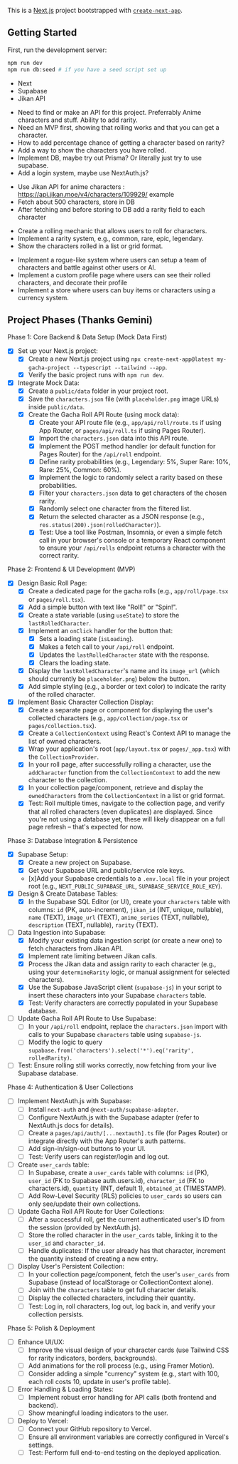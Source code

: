 This is a [Next.js](https://nextjs.org) project bootstrapped with [`create-next-app`](https://nextjs.org/docs/app/api-reference/cli/create-next-app).

## Getting Started

First, run the development server:

```bash
npm run dev
npm run db:seed # if you have a seed script set up
```

<!-- To build with -->
- Next
- Supabase
- Jikan API

<!-- TODO -->
- Need to find or make an API for this project. Preferrably Anime characters and stuff. Ability to add rarity.
- Need an MVP first, showing that rolling works and that you can get a character.
- How to add percentage chance of getting a character based on rarity?
- Add a way to show the characters you have rolled.
- Implement DB, maybe try out Prisma? Or literally just try to use supabase.
- Add a login system, maybe use NextAuth.js?

<!-- Some notes for backend stuff -->
- Use Jikan API for anime characters : https://api.jikan.moe/v4/characters/109929/ example
- Fetch about 500 characters, store in DB
- After fetching and before storing to DB add a rarity field to each character

<!-- Some notes for gacha mechanics -->
- Create a rolling mechanic that allows users to roll for characters.
- Implement a rarity system, e.g., common, rare, epic, legendary.
- Show the characters rolled in a list or grid format.

<!-- Extra Features -->
- Implement a rogue-like system where users can setup a team of characters and battle against other users or AI.
- Implement a custom profile page where users can see their rolled characters, and decorate their profile
- Implement a store where users can buy items or characters using a currency system.

## Project Phases (Thanks Gemini)


Phase 1: Core Backend & Data Setup (Mock Data First)
- [x] Set up your Next.js project:
    - [x] Create a new Next.js project using `npx create-next-app@latest my-gacha-project --typescript --tailwind --app`.
    - [x] Verify the basic project runs with `npm run dev`.
- [x] Integrate Mock Data:
    - [x] Create a `public/data` folder in your project root.
    - [x] Save the `characters.json` file (with `placeholder.png` image URLs) inside `public/data`.
    - [x] Create the Gacha Roll API Route (using mock data):
        - [x] Create your API route file (e.g., `app/api/roll/route.ts` if using App Router, or `pages/api/roll.ts` if using Pages Router).
        - [x] Import the `characters.json` data into this API route.
        - [x] Implement the POST method handler (or default function for Pages Router) for the `/api/roll` endpoint.
        - [x] Define rarity probabilities (e.g., Legendary: 5%, Super Rare: 10%, Rare: 25%, Common: 60%).
        - [x] Implement the logic to randomly select a rarity based on these probabilities.
        - [x] Filter your `characters.json` data to get characters of the chosen rarity.
        - [x] Randomly select one character from the filtered list.
        - [x] Return the selected character as a JSON response (e.g., `res.status(200).json(rolledCharacter)`).
        - [x] Test: Use a tool like Postman, Insomnia, or even a simple fetch call in your browser's console or a temporary React component to ensure your `/api/rolls` endpoint returns a character with the correct rarity.

Phase 2: Frontend & UI Development (MVP)
- [x] Design Basic Roll Page:
    - [x] Create a dedicated page for the gacha rolls (e.g., `app/roll/page.tsx` or `pages/roll.tsx`).
    - [x] Add a simple button with text like "Roll!" or "Spin!".
    - [x] Create a state variable (using `useState`) to store the `lastRolledCharacter`.
    - [x] Implement an `onClick` handler for the button that:
        - [x] Sets a loading state (`isLoading`).
        - [x] Makes a fetch call to your `/api/roll` endpoint.
        - [x] Updates the `lastRolledCharacter` state with the response.
        - [x] Clears the loading state.
    - [x] Display the `lastRolledCharacter`'s name and its `image_url` (which should currently be `placeholder.png`) below the button.
    - [x] Add simple styling (e.g., a border or text color) to indicate the rarity of the rolled character.
- [x] Implement Basic Character Collection Display:
    - [x] Create a separate page or component for displaying the user's collected characters (e.g., `app/collection/page.tsx` or `pages/collection.tsx`).
    - [x] Create a `CollectionContext` using React's Context API to manage the list of owned characters.
    - [x] Wrap your application's root (`app/layout.tsx` or `pages/_app.tsx`) with the `CollectionProvider`.
    - [x] In your roll page, after successfully rolling a character, use the `addCharacter` function from the `CollectionContext` to add the new character to the collection.
    - [x] In your collection page/component, retrieve and display the `ownedCharacters` from the `CollectionContext` in a list or grid format.
    - [x] Test: Roll multiple times, navigate to the collection page, and verify that all rolled characters (even duplicates) are displayed. Since you're not using a database yet, these will likely disappear on a full page refresh – that's expected for now.

Phase 3: Database Integration & Persistence
- [x] Supabase Setup:
    - [x] Create a new project on Supabase.
    - [x] Get your Supabase URL and public/service role keys.
    - [x]Add your Supabase credentials to a `.env.local` file in your project root (e.g., `NEXT_PUBLIC_SUPABASE_URL`, `SUPABASE_SERVICE_ROLE_KEY`).
- [x] Design & Create Database Tables:
    - [x] In the Supabase SQL Editor (or UI), create your `characters` table with columns: `id` (PK, auto-increment), `jikan_id` (INT, unique, nullable), `name` (TEXT), `image_url` (TEXT), `anime_series` (TEXT, nullable), `description` (TEXT, nullable), `rarity` (TEXT).
- [ ] Data Ingestion into Supabase:
    - [x] Modify your existing data ingestion script (or create a new one) to fetch characters from Jikan API.
    - [x] Implement rate limiting between Jikan calls.
    - [x] Process the Jikan data and assign rarity to each character (e.g., using your `determineRarity` logic, or manual assignment for selected characters).
    - [x] Use the Supabase JavaScript client (`supabase-js`) in your script to insert these characters into your Supabase `characters` table.
    - [x] Test: Verify characters are correctly populated in your Supabase database.
- [ ] Update Gacha Roll API Route to Use Supabase:
    - [ ] In your `/api/roll` endpoint, replace the `characters.json` import with calls to your Supabase `characters` table using `supabase-js`.
    - [ ] Modify the logic to query `supabase.from('characters').select('*').eq('rarity', rolledRarity)`.
- [ ] Test: Ensure rolling still works correctly, now fetching from your live Supabase database.

Phase 4: Authentication & User Collections
- [ ] Implement NextAuth.js with Supabase:
    - [ ] Install `next-auth` and `@next-auth/supabase-adapter`.
    - [ ] Configure NextAuth.js with the Supabase adapter (refer to NextAuth.js docs for details).
    - [ ] Create a `pages/api/auth/[...nextauth].ts` file (for Pages Router) or integrate directly with the App Router's auth patterns.
    - [ ] Add sign-in/sign-out buttons to your UI.
    - [ ] Test: Verify users can register/login and log out.
- [ ] Create `user_cards` table:
    - [ ] In Supabase, create a `user_cards` table with columns: `id` (PK), `user_id` (FK to Supabase auth.users.id), `character_id` (FK to characters.id), `quantity` (INT, default 1), `obtained_at` (TIMESTAMP).
    - [ ] Add Row-Level Security (RLS) policies to `user_cards` so users can only see/update their own collections.
- [ ] Update Gacha Roll API Route for User Collections:
    - [ ] After a successful roll, get the current authenticated user's ID from the session (provided by NextAuth.js).
    - [ ] Store the rolled character in the `user_cards` table, linking it to the `user_id` and `character_id`.
    - [ ] Handle duplicates: If the user already has that character, increment the quantity instead of creating a new entry.
- [ ] Display User's Persistent Collection:
    - [ ] In your collection page/component, fetch the user's `user_cards` from Supabase (instead of localStorage or CollectionContext alone).
    - [ ] Join with the `characters` table to get full character details.
    - [ ] Display the collected characters, including their quantity.
    - [ ] Test: Log in, roll characters, log out, log back in, and verify your collection persists.

Phase 5: Polish & Deployment
- [ ] Enhance UI/UX:
    - [ ] Improve the visual design of your character cards (use Tailwind CSS for rarity indicators, borders, backgrounds).
    - [ ] Add animations for the roll process (e.g., using Framer Motion).
    - [ ] Consider adding a simple "currency" system (e.g., start with 100, each roll costs 10, update in user's profile table).
- [ ] Error Handling & Loading States:
    - [ ] Implement robust error handling for API calls (both frontend and backend).
    - [ ] Show meaningful loading indicators to the user.
- [ ] Deploy to Vercel:
    - [ ] Connect your GitHub repository to Vercel.
    - [ ] Ensure all environment variables are correctly configured in Vercel's settings.
    - [ ] Test: Perform full end-to-end testing on the deployed application.